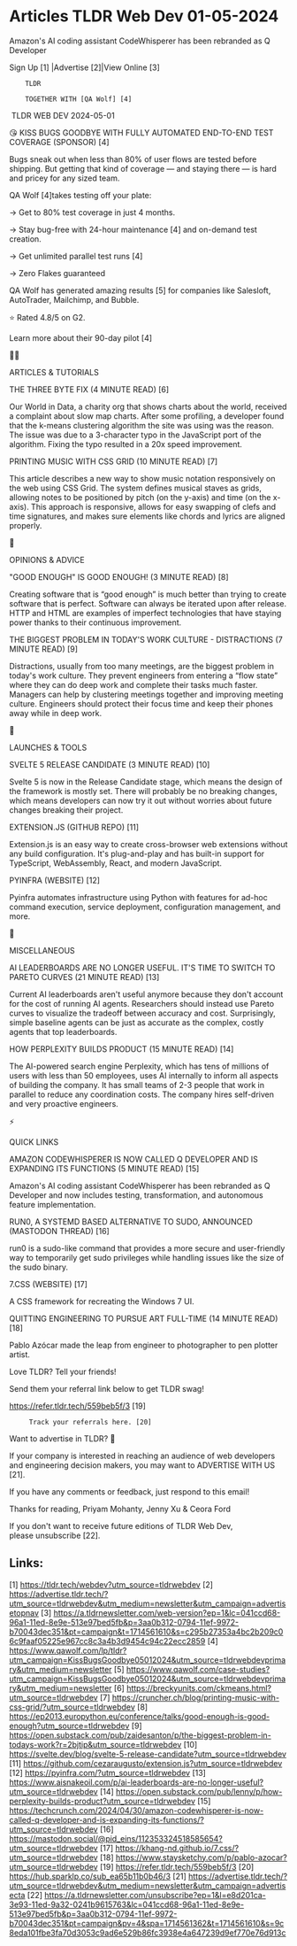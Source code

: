 # Articles TLDR Web Dev 01-05-2024

Amazon's AI coding assistant CodeWhisperer has been rebranded as Q
Developer  

 Sign Up [1] |Advertise [2]|View Online [3] 

		TLDR 

		TOGETHER WITH [QA Wolf] [4]

 TLDR WEB DEV 2024-05-01

 😘 KISS BUGS GOODBYE WITH FULLY AUTOMATED END-TO-END TEST COVERAGE
(SPONSOR) [4] 

 Bugs sneak out when less than 80% of user flows are tested before
shipping. But getting that kind of coverage — and staying there —
is hard and pricey for any sized team.

QA Wolf [4]takes testing off your plate:

→ Get to 80% test coverage in just 4 months.

→ Stay bug-free with 24-hour maintenance [4] and on-demand test
creation.

→ Get unlimited parallel test runs [4]

→ Zero Flakes guaranteed

QA Wolf has generated amazing results [5] for companies like
Salesloft, AutoTrader, Mailchimp, and Bubble.

⭐ Rated 4.8/5 on G2.

Learn more about their 90-day pilot [4]

🧑‍💻 

ARTICLES & TUTORIALS

 THE THREE BYTE FIX (4 MINUTE READ) [6] 

 Our World in Data, a charity org that shows charts about the world,
received a complaint about slow map charts. After some profiling, a
developer found that the k-means clustering algorithm the site was
using was the reason. The issue was due to a 3-character typo in the
JavaScript port of the algorithm. Fixing the typo resulted in a 20x
speed improvement. 

 PRINTING MUSIC WITH CSS GRID (10 MINUTE READ) [7] 

 This article describes a new way to show music notation responsively
on the web using CSS Grid. The system defines musical staves as grids,
allowing notes to be positioned by pitch (on the y-axis) and time (on
the x-axis). This approach is responsive, allows for easy swapping of
clefs and time signatures, and makes sure elements like chords and
lyrics are aligned properly. 

🧠 

OPINIONS & ADVICE

 "GOOD ENOUGH" IS GOOD ENOUGH! (3 MINUTE READ) [8] 

 Creating software that is “good enough” is much better than
trying to create software that is perfect. Software can always be
iterated upon after release. HTTP and HTML are examples of imperfect
technologies that have staying power thanks to their continuous
improvement. 

 THE BIGGEST PROBLEM IN TODAY'S WORK CULTURE - DISTRACTIONS (7 MINUTE
READ) [9] 

 Distractions, usually from too many meetings, are the biggest problem
in today's work culture. They prevent engineers from entering a
“flow state” where they can do deep work and complete their tasks
much faster. Managers can help by clustering meetings together and
improving meeting culture. Engineers should protect their focus time
and keep their phones away while in deep work. 

🚀 

LAUNCHES & TOOLS

 SVELTE 5 RELEASE CANDIDATE (3 MINUTE READ) [10] 

 Svelte 5 is now in the Release Candidate stage, which means the
design of the framework is mostly set. There will probably be no
breaking changes, which means developers can now try it out without
worries about future changes breaking their project. 

 EXTENSION.JS (GITHUB REPO) [11] 

 Extension.js is an easy way to create cross-browser web extensions
without any build configuration. It's plug-and-play and has built-in
support for TypeScript, WebAssembly, React, and modern JavaScript. 

 PYINFRA (WEBSITE) [12] 

 Pyinfra automates infrastructure using Python with features for
ad-hoc command execution, service deployment, configuration
management, and more. 

🎁 

MISCELLANEOUS

 AI LEADERBOARDS ARE NO LONGER USEFUL. IT'S TIME TO SWITCH TO PARETO
CURVES (21 MINUTE READ) [13] 

 Current AI leaderboards aren't useful anymore because they don't
account for the cost of running AI agents. Researchers should instead
use Pareto curves to visualize the tradeoff between accuracy and cost.
Surprisingly, simple baseline agents can be just as accurate as the
complex, costly agents that top leaderboards. 

 HOW PERPLEXITY BUILDS PRODUCT (15 MINUTE READ) [14] 

 The AI-powered search engine Perplexity, which has tens of millions
of users with less than 50 employees, uses AI internally to inform all
aspects of building the company. It has small teams of 2-3 people that
work in parallel to reduce any coordination costs. The company hires
self-driven and very proactive engineers. 

⚡ 

QUICK LINKS

 AMAZON CODEWHISPERER IS NOW CALLED Q DEVELOPER AND IS EXPANDING ITS
FUNCTIONS (5 MINUTE READ) [15] 

 Amazon's AI coding assistant CodeWhisperer has been rebranded as Q
Developer and now includes testing, transformation, and autonomous
feature implementation. 

 RUN0, A SYSTEMD BASED ALTERNATIVE TO SUDO, ANNOUNCED (MASTODON
THREAD) [16] 

 run0 is a sudo-like command that provides a more secure and
user-friendly way to temporarily get sudo privileges while handling
issues like the size of the sudo binary. 

 7.CSS (WEBSITE) [17] 

 A CSS framework for recreating the Windows 7 UI. 

 QUITTING ENGINEERING TO PURSUE ART FULL-TIME (14 MINUTE READ) [18] 

 Pablo Azócar made the leap from engineer to photographer to pen
plotter artist. 

Love TLDR? Tell your friends!

 Send them your referral link below to get TLDR swag! 

 https://refer.tldr.tech/559beb5f/3 [19] 

		 Track your referrals here. [20] 

Want to advertise in TLDR? 📰

 If your company is interested in reaching an audience of web
developers and engineering decision makers, you may want to ADVERTISE
WITH US [21]. 

 If you have any comments or feedback, just respond to this email! 

Thanks for reading, 
Priyam Mohanty, Jenny Xu & Ceora Ford 

If you don't want to receive future editions of TLDR Web Dev,
please unsubscribe [22]. 

 

Links:
------
[1] https://tldr.tech/webdev?utm_source=tldrwebdev
[2] https://advertise.tldr.tech/?utm_source=tldrwebdev&utm_medium=newsletter&utm_campaign=advertisetopnav
[3] https://a.tldrnewsletter.com/web-version?ep=1&lc=041ccd68-96a1-11ed-8e9e-513e97bed5fb&p=3aa0b312-0794-11ef-9972-b70043dec351&pt=campaign&t=1714561610&s=c295b27353a4bc2b209c06c9faaf05225e967cc8c3a4b3d9454c94c22ecc2859
[4] https://www.qawolf.com/lp/tldr?utm_campaign=KissBugsGoodbye05012024&utm_source=tldrwebdevprimary&utm_medium=newsletter
[5] https://www.qawolf.com/case-studies?utm_campaign=KissBugsGoodbye05012024&utm_source=tldrwebdevprimary&utm_medium=newsletter
[6] https://breckyunits.com/ckmeans.html?utm_source=tldrwebdev
[7] https://cruncher.ch/blog/printing-music-with-css-grid/?utm_source=tldrwebdev
[8] https://ep2013.europython.eu/conference/talks/good-enough-is-good-enough?utm_source=tldrwebdev
[9] https://open.substack.com/pub/zaidesanton/p/the-biggest-problem-in-todays-work?r=2bjtip&utm_source=tldrwebdev
[10] https://svelte.dev/blog/svelte-5-release-candidate?utm_source=tldrwebdev
[11] https://github.com/cezaraugusto/extension.js?utm_source=tldrwebdev
[12] https://pyinfra.com/?utm_source=tldrwebdev
[13] https://www.aisnakeoil.com/p/ai-leaderboards-are-no-longer-useful?utm_source=tldrwebdev
[14] https://open.substack.com/pub/lenny/p/how-perplexity-builds-product?utm_source=tldrwebdev
[15] https://techcrunch.com/2024/04/30/amazon-codewhisperer-is-now-called-q-developer-and-is-expanding-its-functions/?utm_source=tldrwebdev
[16] https://mastodon.social/@pid_eins/112353324518585654?utm_source=tldrwebdev
[17] https://khang-nd.github.io/7.css/?utm_source=tldrwebdev
[18] https://www.staysketchy.com/p/pablo-azocar?utm_source=tldrwebdev
[19] https://refer.tldr.tech/559beb5f/3
[20] https://hub.sparklp.co/sub_ea65b11b0b46/3
[21] https://advertise.tldr.tech/?utm_source=tldrwebdev&utm_medium=newsletter&utm_campaign=advertisecta
[22] https://a.tldrnewsletter.com/unsubscribe?ep=1&l=e8d201ca-3e93-11ed-9a32-0241b9615763&lc=041ccd68-96a1-11ed-8e9e-513e97bed5fb&p=3aa0b312-0794-11ef-9972-b70043dec351&pt=campaign&pv=4&spa=1714561362&t=1714561610&s=9c8eda101fbe3fa70d3053c9ad6e529b86fc3938e4a647239d9ef770e76d913c